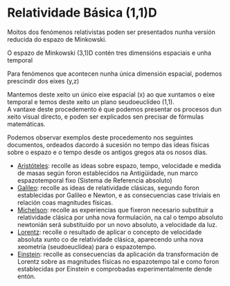 # Relatividade Básica (1,1)D

Moitos dos fenómenos relativistas poden ser presentados nunha versión reducida do espazo de Minkowski.

O espazo de Minkowski (3,1)D contén tres dimensións espaciais e unha temporal

Para fenómenos que acontecen nunha única dimensión espacial, podemos prescindir dos eixes (y,z)

Mantemos deste xeito un único eixe espacial (x) ao que xuntamos o eixe temporal e temos deste xeito un plano seudoeuclídeo (1,1).  
A vantaxe deste procedemento é que podemos presentar os procesos dun xeito visual directo, e poden ser explicados sen precisar de fórmulas matemáticas.

Podemos observar exemplos deste procedemento nos seguintes documentos, ordeados dacordo á sucesión no tempo das ideas físicas sobre o espazo e o tempo desde os antigos gregos ata os nosos días.

* [Aristóteles](../documents/Tese/Aristoteles_Eng.pdf): recolle as ideas sobre espazo, tempo, velocidade e medida de masas según foron establecidos na Antigüidade, nun marco espazotemporal fixo (Sistema de Referencia absoluto)
* [Galileo](../documents/Tese/Galileo_Eng.pdf): recolle as ideas de relatividade clásicas, segundo foron establecidas por Galileo e Newton, e as consecuencias case triviais en relación coas magnitudes físicas.
* [Michelson](../documents/Tese/Michelson_Eng.pdf): recolle as experiencias que fixeron necesario substituir a relatividade clásica por unha nova formulación, na cal o tempo absoluto newtonián será substituído por un novo absoluto, a velocidade da luz.
* [Lorentz](../documents/Tese/Lorentz_Eng.pdf): recolle o resultado de aplicar o concepto de velocidade absoluta xunto co de relatividade clásica, aparecendo unha nova xeometría (seudoeuclídea) para o espazotempo.
* [Einstein](../documents/Tese/Einstein_Eng.pdf): recolle as consecuencias da aplicación da transformación de Lorentz sobre as magnitudes físicas no espazotempo tal e como foron establecidas por Einstein e comprobadas experimentalmente dende entón.

